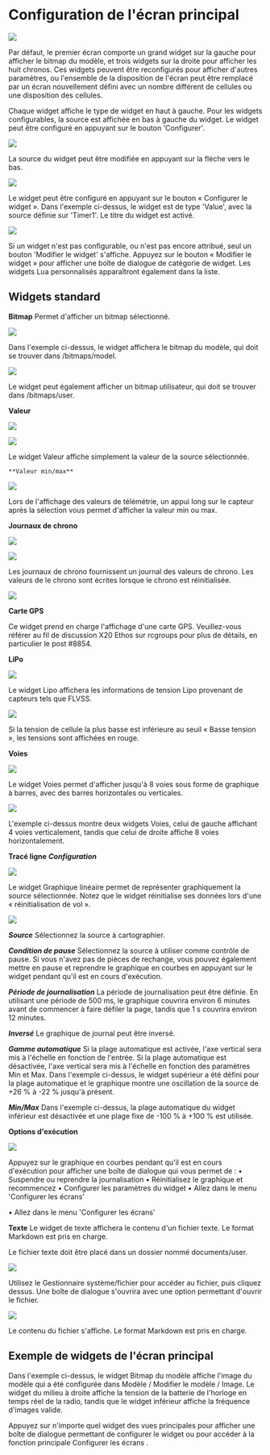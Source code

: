 # Configuration de l'écran principal

![](../.gitbook/assets/????????.jpeg)

Par défaut, le premier écran comporte un grand widget sur la gauche pour afficher le bitmap du modèle, et trois widgets sur la droite pour afficher les huit chronos. Ces widgets peuvent être reconfigurés pour afficher d'autres paramètres, ou l'ensemble de la disposition de l'écran peut être remplacé par un écran nouvellement défini avec un nombre différent de cellules ou une disposition des cellules.

Chaque widget affiche le type de widget en haut à gauche. Pour les widgets configurables, la source est affichée en bas à gauche du widget. Le widget peut être configuré en appuyant sur le bouton 'Configurer'.

![](../.gitbook/assets/????????.jpeg)

La source du widget peut être modifiée en appuyant sur la flèche vers le bas.

![](../.gitbook/assets/????????.jpeg)

Le widget peut être configuré en appuyant sur le bouton « Configurer le widget ».
Dans l'exemple ci-dessus, le widget est de type 'Value', avec la source définie sur 'Timer1'. Le titre du widget est activé.

![](../.gitbook/assets/????????.jpeg)

Si un widget n'est pas configurable, ou n'est pas encore attribué, seul un bouton 'Modifier le widget' s'affiche. Appuyez sur le bouton « Modifier le widget » pour afficher une boîte de dialogue de catégorie de widget. Les widgets Lua personnalisés apparaîtront également dans la liste. 

## Widgets standard

**Bitmap**
Permet d'afficher un bitmap sélectionné.

![](../.gitbook/assets/????????.jpeg)

Dans l'exemple ci-dessus, le widget affichera le bitmap du modèle, qui doit se trouver dans /bitmaps/model.

![](../.gitbook/assets/????????.jpeg)

Le widget peut également afficher un bitmap utilisateur, qui doit se trouver dans /bitmaps/user.

**Valeur**

![](../.gitbook/assets/????????.jpeg)

![](../.gitbook/assets/????????.jpeg)

Le widget Valeur affiche simplement la valeur de la source sélectionnée.

	**Valeur min/max**

![](../.gitbook/assets/????????.jpeg)

Lors de l'affichage des valeurs de télémétrie, un appui long sur le capteur après la sélection vous permet d'afficher la valeur min ou max.

**Journaux de chrono**

![](../.gitbook/assets/????????.jpeg)

![](../.gitbook/assets/????????.jpeg)

Les journaux de chrono fournissent un journal des valeurs de chrono. Les valeurs de le chrono sont écrites lorsque le chrono est réinitialisée.

![](../.gitbook/assets/????????.jpeg)

**Carte GPS**

Ce widget prend en charge l'affichage d'une carte GPS. Veuillez-vous référer au fil de discussion X20 Ethos sur rcgroups pour plus de détails, en particulier le post #8854.

**LiPo**

![](../.gitbook/assets/????????.jpeg)

Le widget Lipo affichera les informations de tension Lipo provenant de capteurs tels que FLVSS.

![](../.gitbook/assets/????????.jpeg)

Si la tension de cellule la plus basse est inférieure au seuil « Basse tension », les tensions sont affichées en rouge.

**Voies**

![](../.gitbook/assets/????????.jpeg)

Le widget Voies permet d'afficher jusqu'à 8 voies sous forme de graphique à barres, avec des barres horizontales ou verticales.

![](../.gitbook/assets/????????.jpeg)

L'exemple ci-dessus montre deux widgets Voies, celui de gauche affichant 4 voies verticalement, tandis que celui de droite affiche 8 voies horizontalement.

**Tracé ligne**
***Configuration***

![](../.gitbook/assets/????????.jpeg)

Le widget Graphique linéaire permet de représenter graphiquement la source sélectionnée.
Notez que le widget réinitialise ses données lors d'une « réinitialisation de vol ».

![](../.gitbook/assets/????????.jpeg)

***Source***
Sélectionnez la source à cartographier.

***Condition de pause***
Sélectionnez la source à utiliser comme contrôle de pause. Si vous n'avez pas de pièces de rechange, vous pouvez également mettre en pause et reprendre le graphique en courbes en appuyant sur le widget pendant qu'il est en cours d'exécution.

***Période de journalisation***
La période de journalisation peut être définie. En utilisant une période de 500 ms, le graphique couvrira environ 6 minutes avant de commencer à faire défiler la page, tandis que 1 s couvrira environ 12 minutes.

***Inversé***
Le graphique de journal peut être inversé.

***Gamme automatique***
Si la plage automatique est activée, l'axe vertical sera mis à l'échelle en fonction de l'entrée. Si la plage automatique est désactivée, l'axe vertical sera mis à l'échelle en fonction des paramètres Min et Max. Dans l'exemple ci-dessus, le widget supérieur a été défini pour la plage automatique et le graphique montre une oscillation de la source de +26 % à -22 % jusqu'à présent.

***Min/Max***
Dans l'exemple ci-dessus, la plage automatique du widget inférieur est désactivée et une plage fixe de -100 % à +100 % est utilisée.

**Options d'exécution**
 
![](../.gitbook/assets/????????.jpeg)

Appuyez sur le graphique en courbes pendant qu'il est en cours d'exécution pour afficher une boîte de dialogue qui vous permet de :
•	Suspendre ou reprendre la journalisation
•	Réinitialisez le graphique et recommencez
•	Configurer les paramètres du widget
•	Allez dans le menu 'Configurer les écrans'

•	Allez dans le menu 'Configurer les écrans'

**Texte**
Le widget de texte affichera le contenu d'un fichier texte. Le format Markdown est pris en charge.

Le fichier texte doit être placé dans un dossier nommé documents/user.
 
![](../.gitbook/assets/????????.jpeg)
 
Utilisez le Gestionnaire système/fichier pour accéder au fichier, puis cliquez dessus. Une boîte de dialogue s'ouvrira avec une option permettant d'ouvrir le fichier.
 
![](../.gitbook/assets/????????.jpeg)
 
Le contenu du fichier s'affiche.  Le format Markdown est pris en charge.


## Exemple de widgets de l'écran principal

Dans l'exemple ci-dessus, le widget Bitmap du modèle affiche l'image du modèle qui a été configurée dans Modèle / Modifier le modèle / Image. Le widget du milieu à droite affiche la tension de la batterie de l'horloge en temps réel de la radio, tandis que le widget inférieur affiche la fréquence d'images valide.
 
Appuyez sur n'importe quel widget des vues principales pour afficher une boîte de dialogue permettant de configurer le widget ou pour accéder à la fonction principale Configurer les écrans .